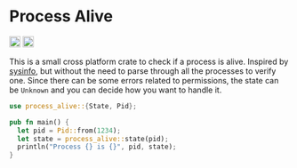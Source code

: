 # Process Alive
[<img alt="github" src="https://img.shields.io/badge/github-caido/process_alive-8da0cb?style=for-the-badge&labelColor=555555&logo=github" height="20">](https://github.com/caido/process_alive)
[<img alt="crates.io" src="https://img.shields.io/crates/v/process_alive?color=fc8d62&logo=rust&style=for-the-badge" height="20">](https://crates.io/crates/process_alive)

This is a small cross platform crate to check if a process is alive.
Inspired by [sysinfo](https://github.com/GuillaumeGomez/sysinfo), but without the need to parse through all the processes to verify one.
Since there can be some errors related to permissions, the state can be `Unknown` and you can decide how you want to handle it.

```rust
use process_alive::{State, Pid};

pub fn main() {
  let pid = Pid::from(1234);
  let state = process_alive::state(pid);
  println("Process {} is {}", pid, state);
}
```

